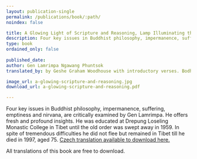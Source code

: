```yaml
---
layout: publication-single
permalink: /publications/book/:path/
noindex: false

title: A Glowing Light of Scripture and Reasoning, Lamp Illuminating the Essentials of the Four Seals that Proclaim the View
description: Four key issues in Buddhist philosophy, impermanence, suffering, emptiness and nirvana, are critically examined by Gen Lamrimpa.
type: book
ordained_only: false
 
published_date: 
author: Gen Lamrimpa Ngawang Phuntsok
translated_by: by Geshe Graham Woodhouse with introductory verses. Bodhicitta Land, 2019

image_url: a-glowing-scripture-and-reasoning.jpg
download_url: a-glowing-scripture-and-reasoning.pdf

---
```


Four key issues in Buddhist philosophy, impermanence, suffering, emptiness and nirvana, are critically examined by Gen Lamrimpa. He offers fresh and profound insights. He was educated at Drepung Loseling Monastic College in Tibet until the old order was swept away in 1959. In spite of tremendous difficulties he did not flee but remained in Tibet till he died in 1997, aged 75. <a class="publication-single__link" title="Czech translation of a Glowing Light of Scripture and Reasoning" href="{{ site.url }}/files/CtyriPecetiText_final-Czech.pdf">Czech translation available to download here.</a>

All translations of this book are free to download.